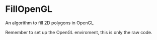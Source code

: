 # FillOpenGL
An algorithm to fill 2D polygons in OpenGL

Remember to set up the OpenGL enviroment, this is only the raw code.

